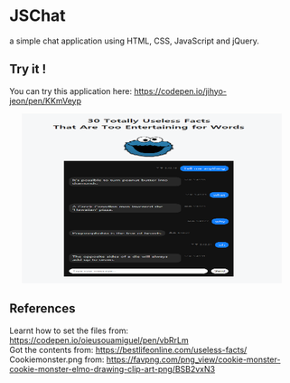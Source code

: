 # JSChat
a simple chat application using HTML, CSS, JavaScript and jQuery.

## Try it !
You can try this application here: https://codepen.io/jihyo-jeon/pen/KKmVeyp

<p align="center">
  <img width="460" height="300" src="testImg.png">
</p>

## References
Learnt how to set the files from: https://codepen.io/oieusouamiguel/pen/vbRrLm \
Got the contents from: https://bestlifeonline.com/useless-facts/ \
Cookiemonster.png from: https://favpng.com/png_view/cookie-monster-cookie-monster-elmo-drawing-clip-art-png/BSB2vxN3
